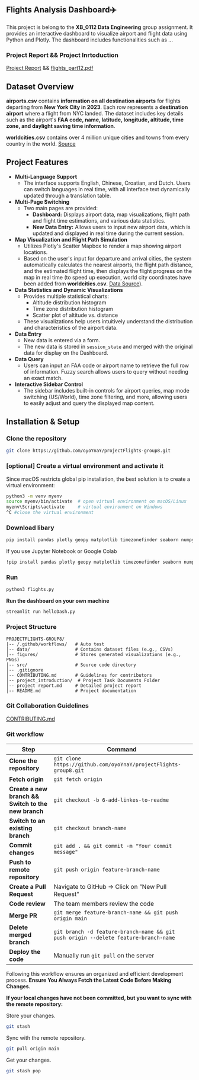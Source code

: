 
## Flights Analysis Dashboard✈️
This project is belong to the **XB_0112 Data Engineering** group assignment. It provides an interactive dashboard to visualize airport and flight data using Python and Plotly. The dashboard includes functionalities such as ...
### Project Report && Project Inrtoduction
[Project Report](project%20report.md) && [flights_part12.pdf](project_introduction/flights_part12.pdf) 

## Dataset Overview
**airports.csv** contains **information on all destination airports** for flights departing from **New York City in 2023**. Each row represents a **destination airport** where a flight from NYC landed. The dataset includes key details such as the airport's **FAA code, name, latitude, longitude, altitude, time zone, and daylight saving time information**.

**worldcities.csv** contains over 4 million unique cities and towns from every country in the world. [Source](https://simplemaps.com/data/world-cities)


## Project Features
* **Multi-Language Support**
  * The interface supports English, Chinese, Croatian, and Dutch. Users can switch languages in real time, with all interface text dynamically updated through a translation table.
* **Multi-Page Switching**
  * Two main pages are provided:
    * **Dashboard:** Displays airport data, map visualizations, flight path and flight time estimations, and various data statistics.
    * **New Data Entry:** Allows users to input new airport data, which is updated and displayed in real time during the current session.
* **Map Visualization and Flight Path Simulation**
  * Utilizes Plotly's Scatter Mapbox to render a map showing airport locations.
  * Based on the user's input for departure and arrival cities, the system automatically calculates the nearest airports, the flight path distance, and the estimated flight time, then displays the flight progress on the map in real time (to speed up execution, world city coordinates have been added from **worldcities.csv**. [Data Source](https://simplemaps.com/data/world-cities)).
* **Data Statistics and Dynamic Visualizations**
  * Provides multiple statistical charts:
    * Altitude distribution histogram
    * Time zone distribution histogram
    * Scatter plot of altitude vs. distance
  * These visualizations help users intuitively understand the distribution and characteristics of the airport data.
* **Data Entry**
  * New data is entered via a form.
  * The new data is stored in `session_state` and merged with the original data for display on the Dashboard.
* **Data Query**
  * Users can input an FAA code or airport name to retrieve the full row of information. Fuzzy search allows users to query without needing an exact match.
* **Interactive Sidebar Control**
  * The sidebar includes built-in controls for airport queries, map mode switching (US/World), time zone filtering, and more, allowing users to easily adjust and query the displayed map content.


## Installation & Setup
### Clone the repository
```bash
git clone https://github.com/oyoYnaY/projectFlights-group8.git
```

### [optional] Create a virtual environment and activate it
Since macOS restricts global pip installation, the best solution is to create a virtual environment:
```bash
python3 -m venv myenv
source myenv/bin/activate  # open virtual environment on macOS/Linux
myenv\Scripts\activate     # virtual environment on Windows
^C #close the virtual environment
```

### Download libary
```bash
pip install pandas plotly geopy matplotlib timezonefinder seaborn numpy scikit-learn networkx dash math streamlit base64
```
If you use Jupyter Notebook or Google Colab
```bash
!pip install pandas plotly geopy matplotlib timezonefinder seaborn numpy scikit-learn networkx dash math streamlit base64
```
### Run
```bash
python3 flights.py
```
**Run the dashboard on your own machine**
```bash
streamlit run helloDash.py
```

### Project Structure
```
PROJECTFLIGHTS-GROUP8/
|-- /.github/workflows/   # Auto test
│-- data/                 # Contains dataset files (e.g., CSVs)
│-- figures/              # Stores generated visualizations (e.g., PNGs)
│-- src/                  # Source code directory 
│-- .gitignore            
│-- CONTRIBUTING.md       # Guidelines for contributors
│-- project_introduction/  # Project Task Documents Folder
│-- project report.md     # Detailed project report
│-- README.md             # Project documentation
```
### Git Collaboration Guidelines
[CONTRIBUTING.md](CONTRIBUTING.md)

### Git workflow
| Step | Command |
|------|---------|
| **Clone the repository** | `git clone https://github.com/oyoYnaY/projectFlights-group8.git` |
| **Fetch origin** | `git fetch origin` |
| **Create a new branch && Switch to the new branch** | `git checkout -b 6-add-linkes-to-readme` |
| **Switch to an existing branch** | `git checkout branch-name` |
| **Commit changes** | `git add . && git commit -m "Your commit message"` |
| **Push to remote repository** | `git push origin feature-branch-name` |
| **Create a Pull Request** | Navigate to GitHub → Click on "New Pull Request" |
| **Code review** | The team members review the code |
| **Merge PR** | `git merge feature-branch-name && git push origin main` |
| **Delete merged branch** | `git branch -d feature-branch-name && git push origin --delete feature-branch-name` |
| **Deploy the code** | Manually run `git pull` on the server |

Following this workflow ensures an organized and efficient development process. **Ensure You Always Fetch the Latest Code Before Making Changes.**

**If your local changes have not been committed, but you want to sync with the remote repository:**

Store your changes.
```bash
git stash
```
Sync with the remote repository.
```bash
git pull origin main
```
Get your changes.
```bash
git stash pop
```




